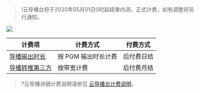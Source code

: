 >!云导播台将于2020年05月01日0时起结束内测，正式计费，如有调整将另行通知。

![](https://main.qcloudimg.com/raw/aa320f2477fdc682ed017a880dd3942f.svg)

| 计费项                                                       | 计费方式            | 付费方式   |
| ------------------------------------------------------------ | ------------------- | ---------- |
| [导播输出时长](https://cloud.tencent.com/document/product/267/42167#duration) | 按 PGM 输出时长计费 | 后付费日结 |
| [导播转推第三方](https://cloud.tencent.com/document/product/267/42167#push) | 按带宽计费          | 后付费月结 |

>?云导播详细计费说明请参见 [云导播台计费说明](https://cloud.tencent.com/document/product/267/42167)。

